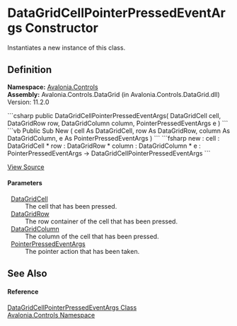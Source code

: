 # DataGridCellPointerPressedEventArgs Constructor


Instantiates a new instance of this class.



## Definition
**Namespace:** <a href="N_Avalonia_Controls">Avalonia.Controls</a>  
**Assembly:** Avalonia.Controls.DataGrid (in Avalonia.Controls.DataGrid.dll) Version: 11.2.0

<Tabs groupId="api-code-preview">
<TabItem value="csharp" label="C#">
```csharp
public DataGridCellPointerPressedEventArgs(
	DataGridCell cell,
	DataGridRow row,
	DataGridColumn column,
	PointerPressedEventArgs e
)
```
</TabItem>
<TabItem value="vb" label="VB">
```vb
Public Sub New ( 
	cell As DataGridCell,
	row As DataGridRow,
	column As DataGridColumn,
	e As PointerPressedEventArgs
)
```
</TabItem>
<TabItem value="fsharp" label="F#">
```fsharp
new : 
        cell : DataGridCell * 
        row : DataGridRow * 
        column : DataGridColumn * 
        e : PointerPressedEventArgs -> DataGridCellPointerPressedEventArgs
```
</TabItem>
</Tabs>



<a href="https://github.com/AvaloniaUI/Avalonia/tree/master/src/Avalonia.Controls.DataGrid/EventArgs.cs#L181" title="View the source code">View Source</a>



#### Parameters
<dl><dt>  <a href="T_Avalonia_Controls_DataGridCell">DataGridCell</a></dt><dd>The cell that has been pressed.</dd><dt>  <a href="T_Avalonia_Controls_DataGridRow">DataGridRow</a></dt><dd>The row container of the cell that has been pressed.</dd><dt>  <a href="T_Avalonia_Controls_DataGridColumn">DataGridColumn</a></dt><dd>The column of the cell that has been pressed.</dd><dt>  <a href="T_Avalonia_Input_PointerPressedEventArgs">PointerPressedEventArgs</a></dt><dd>The pointer action that has been taken.</dd></dl>

## See Also


#### Reference
<a href="T_Avalonia_Controls_DataGridCellPointerPressedEventArgs">DataGridCellPointerPressedEventArgs Class</a>  
<a href="N_Avalonia_Controls">Avalonia.Controls Namespace</a>  

